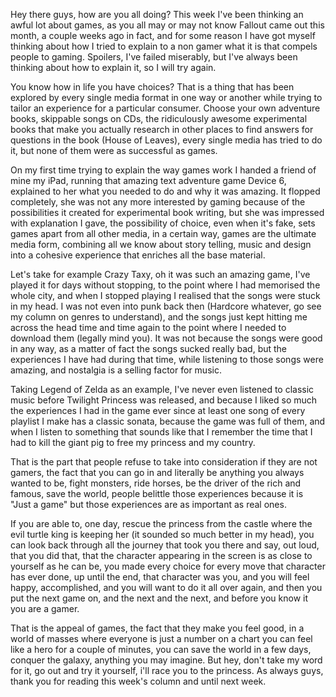 Hey there guys, how are you all doing? This week I've been thinking an awful lot about games, as you all may or may not know Fallout came out this month, a couple weeks ago in fact, and for some reason I have got myself thinking about how I tried to explain to a non gamer what it is that compels people to gaming. Spoilers, I've failed miserably, but I've always been thinking about how to explain it, so I will try again.

You know how in life you have choices? That is a thing that has been explored by every single media format in one way or another while trying to tailor an experience for a particular consumer. Choose your own adventure books, skippable songs on CDs, the ridiculously awesome experimental books that make you actually research in other places to find answers for questions in the book (House of Leaves), every single media has tried to do it, but none of them were as successful as games.

On my first time trying to explain the way games work I handed a friend of mine my iPad, running that amazing text adventure game Device 6, explained to her what you needed to do and why it was amazing. It flopped completely, she was not any more interested by gaming because of the possibilities it created for experimental book writing, but she was impressed with explanation I gave, the possibility of choice, even when it's fake, sets games apart from all other media, in a certain way, games are the ultimate media form, combining all we know about story telling, music and design into a cohesive experience that enriches all the base material.

Let's take for example Crazy Taxy, oh it was such an amazing game, I've played it for days without stopping, to the point where I had memorised the whole city, and when I stopped playing I realised that the songs were stuck in my head. I was not even into punk back then (Hardcore whatever, go see my column on genres to understand), and the songs just kept hitting me across the head time and time again to the point where I needed to download them (legally mind you). It was not because the songs were good in any way, as a matter of fact the songs sucked really bad, but the experiences I have had during that time, while listening to those songs were amazing, and nostalgia is a selling factor for music.

Taking Legend of Zelda as an example, I've never even listened to classic music before Twilight Princess was released, and because I liked so much the experiences I had in the game ever since at least one song of every playlist I make has a classic sonata, because the game was full of them, and when I listen to something that sounds like that I remember the time that I had to kill the giant pig to free my princess and my country.

That is the part that people refuse to take into consideration if they are not gamers, the fact that you can go in and literally be anything you always wanted to be, fight monsters, ride horses, be the driver of the rich and famous, save the world, people belittle those experiences because it is "Just a game" but those experiences are as important as real ones.

If you are able to, one day, rescue the princess from the castle where the evil turtle king is keeping her (it sounded so much better in my head), you can look back through all the journey that took you there and say, out loud, that you did that, that the character appearing in the screen is as close to yourself as he can be, you made every choice for every move that character has ever done, up until the end, that character was you, and you will feel happy, accomplished, and you will want to do it all over again, and then you put the next game on, and the next and the next, and before you know it you are a gamer.

That is the appeal of games, the fact that they make you feel good, in a world of masses where everyone is just a number on a chart you can feel like a hero for a couple of minutes, you can save the world in a few days, conquer the galaxy, anything you may imagine. But hey, don't take my word for it, go out and try it yourself, i'll race you to the princess. As always guys, thank you for reading this week's column and until next week.
